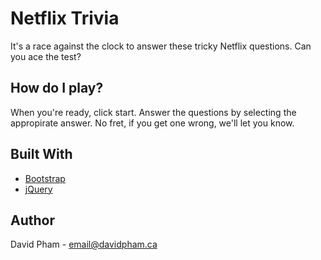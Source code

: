 # Netflix Trivia

It's a race against the clock to answer these tricky Netflix questions. Can you ace the test?

## How do I play?

When you're ready, click start. Answer the questions by selecting the appropirate answer. No fret, if you get one wrong, we'll let you know.

## Built With

- [Bootstrap](https://getbootstrap.com)
- [jQuery](http://www.jquery.com)

## Author

David Pham - email@davidpham.ca
